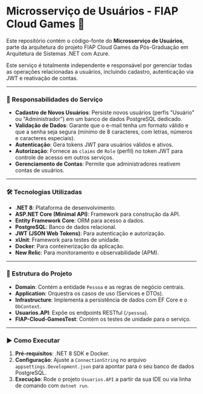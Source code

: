 # Microsserviço de Usuários - FIAP Cloud Games 🚀

Este repositório contém o código-fonte do **Microsserviço de Usuários**, parte da arquitetura do projeto FIAP Cloud Games da Pós-Graduação em Arquitetura de Sistemas .NET com Azure.

Este serviço é totalmente independente e responsável por gerenciar todas as operações relacionadas a usuários, incluindo cadastro, autenticação via JWT e reativação de contas.

---

### 🎯 Responsabilidades do Serviço

-   **Cadastro de Novos Usuários**: Persiste novos usuários (perfis "Usuário" ou "Administrador") em um banco de dados PostgreSQL dedicado.
-   **Validação de Dados**: Garante que o e-mail tenha um formato válido e que a senha seja segura (mínimo de 8 caracteres, com letras, números e caracteres especiais).
-   **Autenticação**: Gera tokens JWT para usuários válidos e ativos.
-   **Autorização**: Fornece as `claims` de `Role` (perfil) no token JWT para controle de acesso em outros serviços.
-   **Gerenciamento de Contas**: Permite que administradores reativem contas de usuários.

---

### 🛠️ Tecnologias Utilizadas

-   **.NET 8**: Plataforma de desenvolvimento.
-   **ASP.NET Core (Minimal API)**: Framework para construção da API.
-   **Entity Framework Core**: ORM para acesso a dados.
-   **PostgreSQL**: Banco de dados relacional.
-   **JWT (JSON Web Tokens)**: Para autenticação e autorização.
-   **xUnit**: Framework para testes de unidade.
-   **Docker**: Para conteinerização da aplicação.
-   **New Relic**: Para monitoramento e observabilidade (APM).

---

### 📂 Estrutura do Projeto

-   **Domain**: Contém a entidade `Pessoa` e as regras de negócio centrais.
-   **Application**: Orquestra os casos de uso (Services e DTOs).
-   **Infrastructure**: Implementa a persistência de dados com EF Core e o `DbContext`.
-   **Usuarios.API**: Expõe os endpoints RESTful (`/pessoa`).
-   **FIAP-Cloud-GamesTest**: Contém os testes de unidade para o serviço.

---

### ▶️ Como Executar

1.  **Pré-requisitos**: .NET 8 SDK e Docker.
2.  **Configuração**: Ajuste a `ConnectionString` no arquivo `appsettings.Development.json` para apontar para o seu banco de dados PostgreSQL.
3.  **Execução**: Rode o projeto `Usuarios.API` a partir da sua IDE ou via linha de comando com `dotnet run`.